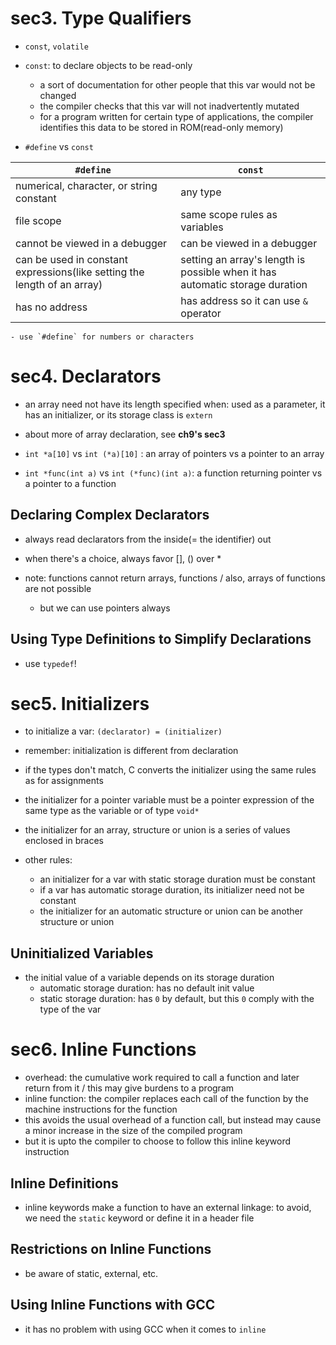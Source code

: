 # sec3. Type Qualifiers
- `const`, `volatile`
- `const`: to declare objects to be read-only
    - a sort of documentation for other people that this var would not be changed
    - the compiler checks that this var will not inadvertently mutated
    - for a program written for certain type of applications, the compiler identifies this data to be stored in ROM(read-only memory)

- `#define` vs `const`

| `#define` | `const` |
| --- | --- |
| numerical, character, or string constant | any type |
| file scope | same scope rules as variables |
| cannot be viewed in a debugger | can be viewed in a debugger |
| can be used in constant expressions(like setting the length of an array) | setting an array's length is possible when it has automatic storage duration |
| has no address | has address so it can use `&` operator |

    - use `#define` for numbers or characters

# sec4. Declarators
- an array need not have its length specified when: used as a parameter, it has an initializer, or its storage class is `extern`
- about more of array declaration, see __ch9's sec3__

- `int *a[10]` vs `int (*a)[10]` : an array of pointers vs a pointer to an array
- `int *func(int a)` vs `int (*func)(int a)`: a function returning pointer vs a pointer to a function

## Declaring Complex Declarators
- always read declarators from the inside(= the identifier) out
- when there's a choice, always favor [], () over *

- note: functions cannot return arrays, functions / also, arrays of functions are not possible
    - but we can use pointers always

## Using Type Definitions to Simplify Declarations
- use `typedef`!

# sec5. Initializers
- to initialize a var: `(declarator) = (initializer)`
* remember: initialization is different from declaration 

- if the types don't match, C converts the initializer using the same rules as for assignments
- the initializer for a pointer variable must be a pointer expression of the same type as the variable or of type `void*`
- the initializer for an array, structure or union is a series of values enclosed in braces

- other rules:
    - an initializer for a var with static storage duration must be constant
    - if a var has automatic storage duration, its initializer need not be constant
    - the initializer for an  automatic structure or union can be another structure or union

## Uninitialized Variables
- the initial value of a variable depends on its storage duration
    - automatic storage duration: has no default init value
    - static storage duration: has `0` by default, but this `0` comply with the type of the var


# sec6. Inline Functions
- overhead: the cumulative work required to call a function and later return from it / this may give burdens to a program
- inline function: the compiler replaces each call of the function by the machine instructions for the function
- this avoids the usual overhead of a function call, but instead may cause a minor increase in the size of the compiled program
- but it is upto the compiler to choose to follow this inline keyword instruction

## Inline Definitions
- inline keywords make a function to have an external linkage: to avoid, we need the `static` keyword or define it in a header file

## Restrictions on Inline Functions
- be aware of static, external, etc.

## Using Inline Functions with GCC
- it has no problem with using GCC when it comes to `inline`